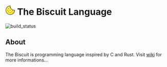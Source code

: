 # ![alt text](doc/biscuit_logo.png "logo") The Biscuit Language
![build_status](http://89.177.170.156:8080/buildStatus/icon?job=biscuit?style=flat "status")

## About
The Biscuit is programming language inspired by C and Rust.
Visit [wiki](https://github.com/travisdoor/bl/wiki) for more informations...
